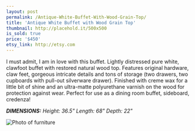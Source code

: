 ```yaml
---
layout: post
permalink: /Antique-White-Buffet-With-Wood-Grain-Top/
title: 'Antique White Buffet with Wood Grain Top'
thumbnail: http://placehold.it/500x500
is_sold: true
price: '$450'
etsy_link: http://etsy.com
---
```


I must admit, I am in love with this buffet. Lightly distressed pure white, clawfoot buffet with restored natural wood top. Features original hardware, claw feet, gorgeous intricate details and tons of storage (two drawers, two cupboards with pull-out silverware drawer). Finished with creme wax for a little bit of shine and an ultra-matte polyurethane varnish on the wood for protection against wear. Perfect for use as a dining room buffet, sideboard, credenza! 

_**DIMENSIONS:** Height: 36.5" Length: 68" Depth: 22"_

![Photo of furniture][image1]

<!-- Images -->
[image1]: 			/assets/images/trunk-preview.png
